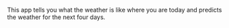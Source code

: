This app tells you what the weather is like where you are today and predicts the weather for the next four days.
